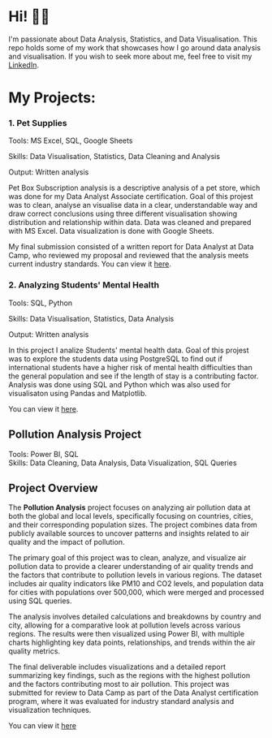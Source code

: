 # Hi! 👨‍🔬
I'm passionate about Data Analysis, Statistics, and Data Visualisation. This repo holds some of my work that showcases how I go around data analysis and visualisation. If you wish to seek more about me, feel free to visit my [LinkedIn](https://www.linkedin.com/in/natalia-g-12ba74232/).

# My Projects:

### 1. Pet Supplies
Tools: MS Excel, SQL, Google Sheets

Skills: Data Visualisation, Statistics, Data Cleaning and Analysis

Output: Written analysis

Pet Box Subscription analysis is a descriptive analysis of a pet store, which was done for my Data Analyst Associate certification. Goal of this projest was to clean, analyse an visualise data in a clear, understandable way and draw correct conclusions using three different visualisation showing distribution and relationship within data. Data was cleaned and prepared with MS Excel. Data visualization is done with Google Sheets. 

My final submission consisted of a written report for Data Analyst at Data Camp, who reviewed my proposal and reviewed that the analysis meets current industry standards. You can view it [here](https://github.com/XLemonyX/XLemonyX/blob/main/notebook.ipynb).

### 2. Analyzing Students' Mental Health
Tools: SQL, Python

Skills: Data Visualisation, Statistics, Data Analysis

Output: Written analysis

In this project I analize Students' mental health data. Goal of this projest was to explore the students data using PostgreSQL to find out if international students have a higher risk of mental health difficulties than the general population and see if the length of stay is a contributing factor. Analysis was done using SQL and Python which was also used for visualisaton using Pandas and Matplotlib.


You can view it [here](https://github.com/XLemonyX/SMH-Project/blob/main/notebook.ipynb).


## Pollution Analysis Project  
Tools: Power BI, SQL  
Skills: Data Cleaning, Data Analysis, Data Visualization, SQL Queries  

## Project Overview  
The **Pollution Analysis** project focuses on analyzing air pollution data at both the global and local levels, specifically focusing on countries, cities, and their corresponding population sizes. The project combines data from publicly available sources to uncover patterns and insights related to air quality and the impact of pollution.

The primary goal of this project was to clean, analyze, and visualize air pollution data to provide a clearer understanding of air quality trends and the factors that contribute to pollution levels in various regions. The dataset includes air quality indicators like PM10 and CO2 levels, and population data for cities with populations over 500,000, which were merged and processed using SQL queries.  

The analysis involves detailed calculations and breakdowns by country and city, allowing for a comparative look at pollution levels across various regions. The results were then visualized using Power BI, with multiple charts highlighting key data points, relationships, and trends within the air quality metrics.

The final deliverable includes visualizations and a detailed report summarizing key findings, such as the regions with the highest pollution and the factors contributing most to air pollution. This project was submitted for review to Data Camp as part of the Data Analyst certification program, where it was evaluated for industry standard analysis and visualization techniques.  

You can view it [here](https://github.com/XLemonyX/air-pollution/tree/main)
